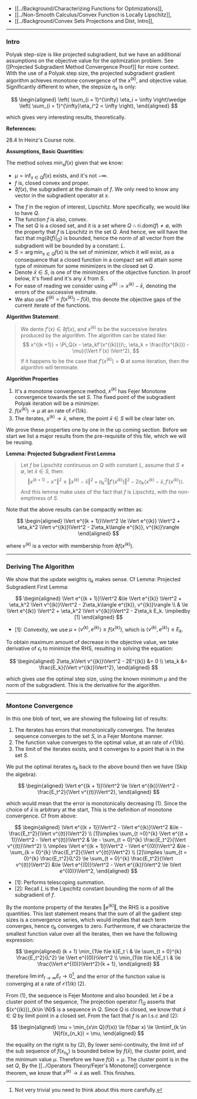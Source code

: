 - [[../Background/Characterizing Functions for Optimizations]], 
- [[../Non-Smooth Calculus/Convex Function is Locally Lipschitz]], 
- [[../Background/Convex Sets Projections and Dist, Intro]], 

---
### **Intro**

Polyak step-size is like projected subgradient, but we have an additional assumptions on the objective value for the optimization problem. See [[Projected Subgradient Method Convergence Proof]] for more context. With the use of a Polyak step size, the projected subgradient gradient algorithm achieves monotone convergence of the $x^{(k)}$, and objective value. Significantly different to when, the stepsize $\eta_k$ is only: 

$$
\begin{aligned}
    \left(
        \sum_{i = 1}^{\infty} \eta_i = \infty 
    \right)\wedge 
    \left(
        \sum_{i = 1}^{\infty}\eta_i^2 < \infty
    \right), 
\end{aligned}
$$

which gives very interesting results, theoretically. 

**References:**

28.4 In Heinz's Course note. 

**Assumptions, Basic Quantities**: 

The method solves $\min_{x}f(x)$ given that we know: 

* $\mu = \inf_{x\in Q}f(x)$ exists, and it's not $-\infty$. 
* $f$ is, closed convex and proper. 
* $\partial f(x)$, the subgradient at the domain of $f$. We only need to know any vector in the subgradient operator at $x$. 
- The $f$ in the region of interest, Lipschitz. More specifically, we would like to have $Q$.
- The function $f$ is also, convex. 
- The set $Q$ is a closed set, and it is a set where $Q\cap \text{ri.dom}(f) \neq \emptyset$, with the property that $f$ is Lipschitz in the set $Q$. And hence, we will have the fact that $\text{rng}(\partial(f)|_Q)$ is bounded, hence the norm of all vector from the subgradient will be bounded by a constant: $L$. 
- $S= \arg\min_{x\in Q}f(x)$ is the set of minimizer, which it will exist, as a consequence that a closed function in a compact set will attain some type of minimum for some minimizers in the closed set $Q$. 
- Denote $\bar x \in S$, is one of the minimizers of the objective function. In proof below, it's fixed and it's any $\bar x$ from $S$. 
- For ease of reading we consider using $e^{(k)}:= x^{(k)} - \bar x$, denoting the errors of the successive estimate. 
- We also use $E^{(k)} = f(x^{(k)}) - f(\bar x)$, this denote the objective gaps of the current iterate of the functions. 

**Algorithm Statement**: 

> We dente $f'(x) \in \partial f(x)$, and $x^{(k)}$ to be the successive iterates produced by the algorithm. The algorithm can be stated like: 
> $$
>     x^{(k +1)} = \Pi_Q(x - \eta_kf'(x^{(k)}))\;, \eta_k = \frac{f(x^{(k)}) - \mu}{\Vert f'(x) \Vert^2}, 
> $$
> If it happens to be the case that $f'(x^{(k)}) = \mathbf 0$ at some iteration, then the algorithm will terminate. 

**Algorithm Properties**

1. It's a monotone convergence method, $x^{(k)}$ has Fejer Monotone convergence towards the set $S$. The fixed point of the subgradient Polyak iteration will be a minimizer. 
2. $f(x^{(k)})\rightarrow \mu$ at an rate of $\mathcal O (1/k)$. 
3. The iterates, $x^{(k)}\rightarrow \bar x$, where, the point $\bar x \in S$ will be clear later on. 

We prove these properties one by one in the up coming section. Before we start we list a major results from the pre-requisite of this file, which we will be reusing. 

**Lemma: Projected Subgradient First Lemma**
> Let $f$ be Lipschitz continuous on $Q$ with constant $L$, assume that $S\neq \emptyset$, let $\bar x \in S$, then: 
> $$
> \Vert x^{(k + 1)} - x^+\Vert^2 \le \Vert x^{(k)} -\bar x\Vert^2 + \eta_k^2 \Vert f'(x^{(k)})\Vert^2 -2\eta_k \langle x^{(k)} - \bar x, f'(x^{(k)})\rangle. 
> $$
> And this lemma make uses of the fact that $f$ is Lipschitz, with the non-emptiness of $S$. 

Note that the above results can be compactly written as: 

$$
\begin{aligned}
    \Vert e^{(k + 1)}\Vert^2 \le \Vert e^{(k)} \Vert^2 + 
    \eta_k^2 \Vert v^{(k)}\Vert^2 - 
    2\eta_k\langle e^{(k)}, v^{(k)}\rangle
\end{aligned}
$$

where $v^{(k)}$ is a vector with membership from $\partial f(x^{(k)})$. 

---
### **Deriving The Algorithm**

We show that the update weights $\eta_k$ makes sense. Cf Lemma: Projected Subgradient First Lemma: 

$$
\begin{aligned}
    \Vert e^{(k + 1)}\Vert^2
    &\le \Vert e^{(k)} \Vert^2 + 
    \eta_k^2 \Vert v^{(k)}\Vert^2 - 
    2\eta_k\langle e^{(k)}, v^{(k)}\rangle
    \\ 
    & \le 
    \Vert e^{(k)} \Vert^2 + 
    \eta_k^2 \Vert v^{(k)}\Vert^2 - 
    2\eta_k E_k. \impliedby [1]
\end{aligned}
$$
- \[1\]: Convexity, we use $\mu + \langle v^{(k)}, e^{(k)}\rangle \le f(x^{(k)})$, which is $\langle v^{(k)}, e^{(k)}\rangle \le E_k$. 

To obtain maximum amount of decrease in the objective value, we take derivative of $\epsilon_t$ to minimize the RHS, resulting in solving the equation: 

$$
\begin{aligned}
    2\eta_k\Vert v^{(k)}\Vert^2 - 2E^{(k)} &= 0 
    \\
    \eta_k &= \frac{E_k}{\Vert v^{(k)}\Vert^2}, 
\end{aligned}
$$

which gives use the optimal step size, using the known minimum $\mu$ and the norm of the subgradient. This is the derivative for the algorithm. 


---
### **Montone Convergence**

In this one blob of text, we are showing the following list of results: 
1. The iterates has errors that monotonically converges. The iterates sequence converges to the set $S$, in a Fejer Montone manner. 
2. The function value converges to the optimal value, at an rate of $\mathcal O(1/k)$. 
3. The limit of the iterates exists, and it converges to a point that is in the set $S$. 

We put the optimal iterates $\eta_k$ back to the above bound then we have (Skip the algebra): 

$$
\begin{aligned}
    \Vert e^{(k + 1)}\Vert^2 \le \Vert e^{(k)}\Vert^2 - 
    \frac{E_t^2}{\Vert v^{(t)}\Vert^2}, 
\end{aligned}
$$

which would mean that the error is monotonically decreasing (1). Since the choice of $\bar x$ is arbitrary at the start, This is the definition of monotone convergence. Cf from above: 

$$
\begin{aligned}
    \Vert e^{(k + 1)}\Vert^2 - \Vert e^{(k)}\Vert^2
    &\le  - 
    \frac{E_t^2}{\Vert v^{(t)}\Vert^2}
    \\
    [1]\implies 
    \sum_{t =0}^{k}
    \Vert e^{(t + 1)}\Vert^2 - \Vert e^{(t)}\Vert^2
    & \le 
    - \sum_{t = 0}^{k}
    \frac{E_t^2}{\Vert v^{(t)}\Vert^2}
    \\
    \implies 
    \Vert e^{(k + 1)}\Vert^2 - \Vert e^{(0)}\Vert^2
    &\le 
    - \sum_{k = 0}^{k}
    \frac{E_t^2}{\Vert v^{(t)}\Vert^2}
    \\
    [2]\implies 
    \sum_{t = 0}^{k}
    \frac{E_t^2}{L^2}
    \le
    \sum_{t = 0}^{k}
    \frac{E_t^2}{\Vert v^{(t)}\Vert^2} 
    &\le 
    \Vert e^{(0)}\Vert^2 - \Vert e^{(k)}\Vert^2 \le \Vert e^{(0)}\Vert^2, 
\end{aligned}
$$

- \[1\]: Performs telescoping summation. 
- \[2\]: Recall $L$ is the Lipschitz constant bounding the norm of all the subgradient of $f$. 

By the montone property of the iterates $\Vert e^{(k)}\Vert$, the RHS is a positive quantities. This last statement means that the sum of all the gadient step sizes is a convergence series, which would implies that each term converges, hence $\eta_k$ converges to zero. Furthermore, if we characterize the smallest function value over all the iterates, then we have the following expression: 

$$
\begin{aligned}
    (k + 1)
    \min_{1\le t\le k}E_t \
    & \le 
    \sum_{t = 0}^{k}
    \frac{E_t^2}{L^2} \le \Vert e^{(0)}\Vert^2
    \\
    \min_{1\le t\le k}E_t \
    & \le 
    \frac{\Vert e^{(0)}\Vert^2}{k + 1},
\end{aligned}
$$

therefore $\lim\inf_{t\rightarrow \infty}{E_t}\rightarrow 0$[^1], and the error of the function value is converging at a rate of $\mathcal O(1/k)$ (2).  

From (1), the sequence is Fejer Montone and also bounded. let $\bar x$ be a cluster point of the sequence, The projection operator $\Pi_Q$ asserts that $(x^{(k)})_{k\in \N}$ is a sequence in $Q$. Since $Q$ is closed, we know that $\bar x \in Q$ by limit point in a closed set. From the fact that $f$ is an l.s.c and (2): 

$$
\begin{aligned}
    \mu = \min_{x\in Q}(f(x)) \le f(\bar x) \le \lim\inf_{k \in \N}f(x_{n_k}) = \mu, 
\end{aligned}
$$

the equality on the right is by (2), By lower semi-continuity, the limit inf of the sub sequence of $f(x_{n_k})$ is bounded below by $f(\bar x)$, the cluster point, and the minimum value $\mu$. Therefore we have $f(\bar x) = \mu$. The cluster point is in the set $Q$, By the [[../Operators Theory/Fejer's Monotone]] convergence theorem, we know that $x^{(k)}\rightarrow \bar x$ as well. This finishes.

[^1]: Not very trivial you need to think about this more carefully. 